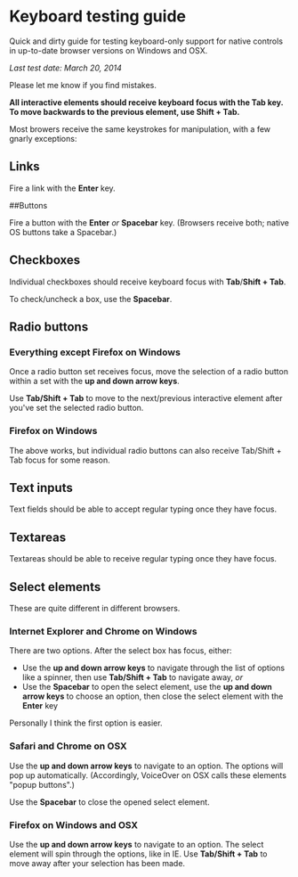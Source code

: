 # Keyboard testing guide

Quick and dirty guide for testing keyboard-only support for native controls in up-to-date browser versions on Windows and OSX.

_Last test date: March 20, 2014_

Please let me know if you find mistakes.

**All interactive elements should receive keyboard focus with the Tab key. To move backwards to the previous element, use Shift + Tab.**

Most browers receive the same keystrokes for manipulation, with a few gnarly exceptions:

## Links

Fire a link with the **Enter** key.

##Buttons

Fire a button with the **Enter** _or_ **Spacebar** key. (Browsers receive both; native OS buttons take a Spacebar.)

## Checkboxes

Individual checkboxes should receive keyboard focus with **Tab**/**Shift + Tab**.

To check/uncheck a box, use the **Spacebar**.

## Radio buttons

### Everything except Firefox on Windows

Once a radio button set receives focus, move the selection of a radio button within a set with the **up and down arrow keys**.

Use **Tab/Shift + Tab** to move to the next/previous interactive element after you've set the selected radio button.

### Firefox on Windows

The above works, but individual radio buttons can also receive Tab/Shift + Tab focus for some reason.

## Text inputs

Text fields should be able to accept regular typing once they have focus.

## Textareas

Textareas should be able to receive regular typing once they have focus.

## Select elements

These are quite different in different browsers.

### Internet Explorer and Chrome on Windows

There are two options. After the select box has focus, either:

* Use the **up and down arrow keys** to navigate through the list of options like a spinner, then use **Tab/Shift + Tab** to navigate away, _or_
* Use the **Spacebar** to open the select element, use the **up and down arrow keys** to choose an option, then close the select element with the **Enter** key

Personally I think the first option is easier.

### Safari and Chrome on OSX

Use the **up and down arrow keys** to navigate to an option. The options will pop up automatically. (Accordingly, VoiceOver on OSX calls these elements "popup buttons".)

Use the **Spacebar** to close the opened select element.

### Firefox on Windows and OSX

Use the **up and down arrow keys** to navigate to an option. The select element will spin through the options, like in IE. Use **Tab/Shift + Tab** to move away after your selection has been made.
    
